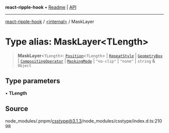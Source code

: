 **react-ripple-hook** • [Readme](../../README.md) \| [API](../../globals.md)

---

[react-ripple-hook](../../README.md) / [\<internal\>](../README.md) / MaskLayer

# Type alias: MaskLayer\<TLength\>

> **MaskLayer**\<`TLength`\>: [`Position`](Position-1.md)\<`TLength`\> \| [`RepeatStyle`](RepeatStyle.md) \| [`GeometryBox`](GeometryBox.md) \| [`CompositingOperator`](CompositingOperator.md) \| [`MaskingMode`](MaskingMode.md) \| `"no-clip"` \| `"none"` \| `string` & `Object`

## Type parameters

• **TLength**

## Source

node_modules/.pnpm/csstype@3.1.3/node_modules/csstype/index.d.ts:21098
